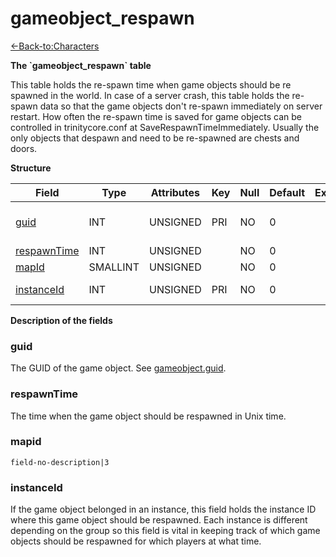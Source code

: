 # gameobject\_respawn

[<-Back-to:Characters](database-characters.md)

**The \`gameobject\_respawn\` table**

This table holds the re-spawn time when game objects should be re spawned in the world. In case of a server crash, this table holds the re-spawn data so that the game objects don't re-spawn immediately on server restart. How often the re-spawn time is saved for game objects can be controlled in trinitycore.conf at SaveRespawnTimeImmediately. Usually the only objects that despawn and need to be re-spawned are chests and doors.

**Structure**

| Field            | Type     | Attributes | Key | Null | Default | Extra | Comment                  |
| ---------------- | -------- | ---------- | --- | ---- | ------- | ----- | ------------------------ |
| [guid][1]        | INT      | UNSIGNED   | PRI | NO   | 0       |       | Global Unique Identifier |
| [respawnTime][2] | INT      | UNSIGNED   |     | NO   | 0       |       |                          |
| [mapId][3]       | SMALLINT | UNSIGNED   |     | NO   | 0       |       |                          |
| [instanceId][4]  | INT      | UNSIGNED   | PRI | NO   | 0       |       | Instance Identifier      |

[1]: #guid
[2]: #respawntime
[3]: #mapid
[4]: #instanceid

**Description of the fields**

### guid

The GUID of the game object. See [gameobject.guid](gameobject#guid).

### respawnTime

The time when the game object should be respawned in Unix time.

### mapid

`field-no-description|3`

### instanceId

If the game object belonged in an instance, this field holds the instance ID where this game object should be respawned. Each instance is different depending on the group so this field is vital in keeping track of which game objects should be respawned for which players at what time.